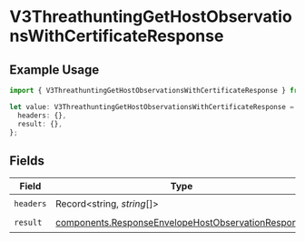 # V3ThreathuntingGetHostObservationsWithCertificateResponse

## Example Usage

```typescript
import { V3ThreathuntingGetHostObservationsWithCertificateResponse } from "@censys/platform-sdk/models/operations";

let value: V3ThreathuntingGetHostObservationsWithCertificateResponse = {
  headers: {},
  result: {},
};
```

## Fields

| Field                                                                                                                    | Type                                                                                                                     | Required                                                                                                                 | Description                                                                                                              |
| ------------------------------------------------------------------------------------------------------------------------ | ------------------------------------------------------------------------------------------------------------------------ | ------------------------------------------------------------------------------------------------------------------------ | ------------------------------------------------------------------------------------------------------------------------ |
| `headers`                                                                                                                | Record<string, *string*[]>                                                                                               | :heavy_check_mark:                                                                                                       | N/A                                                                                                                      |
| `result`                                                                                                                 | [components.ResponseEnvelopeHostObservationResponse](../../models/components/responseenvelopehostobservationresponse.md) | :heavy_check_mark:                                                                                                       | N/A                                                                                                                      |